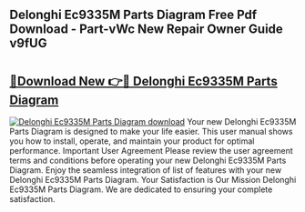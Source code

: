 ## Delonghi Ec9335M Parts Diagram Free Pdf Download - Part-vWc New Repair Owner Guide v9fUG

# <h2><a href="http://dfhvo98.blite.top/?on=Delonghi+Ec9335M+Parts+Diagram">🔗Download New 👉🔴 Delonghi Ec9335M Parts Diagram</a></h2>

[![Delonghi Ec9335M Parts Diagram download](https://i.imgur.com/lujVjoI.png)](http://dfhvo98.blite.top/?on=Delonghi+Ec9335M+Parts+Diagram)
Your new Delonghi Ec9335M Parts Diagram is designed to make your life easier. This user manual shows you how to install, operate, and maintain your product for optimal performance. Important User Agreement Please review the user agreement terms and conditions before operating your new Delonghi Ec9335M Parts Diagram. Enjoy the seamless integration of list of features with your new Delonghi Ec9335M Parts Diagram. Your Satisfaction is Our Mission Delonghi Ec9335M Parts Diagram. We are dedicated to ensuring your complete satisfaction.
